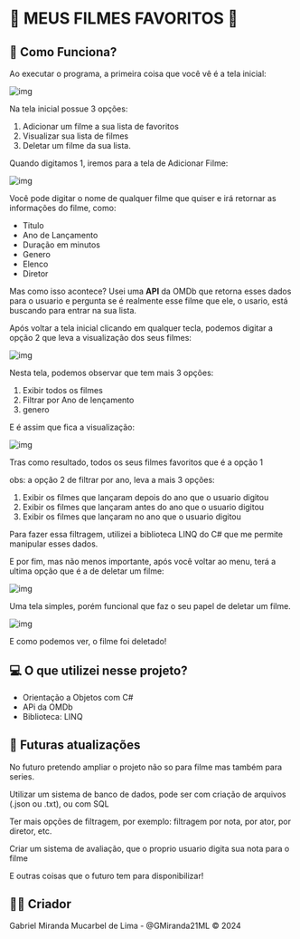 # 🍿 MEUS FILMES FAVORITOS 🍿

## 🔧 Como Funciona?
Ao executar o programa, a primeira coisa que você vê é a tela inicial:

![img](Img/TelaInicial.png)

Na tela inicial possue 3 opções:
1. Adicionar um filme a sua lista de favoritos 
2. Visualizar sua lista de filmes 
3. Deletar um filme da sua lista.

Quando digitamos 1, iremos para a tela de Adicionar Filme:

![img](Img/TelaAdicionarFilme.png)

Você pode digitar o nome de qualquer filme que quiser e irá retornar as informações do filme, como: 
- Titulo
- Ano de Lançamento
- Duração em minutos
- Genero
- Elenco
- Diretor 

Mas como isso acontece? Usei uma **API** da OMDb que retorna esses dados para o usuario e pergunta se é realmente esse filme que ele, o usario, está buscando para entrar na sua lista.

Após voltar a tela inicial clicando em qualquer tecla, podemos digitar a opção 2 que leva a visualização dos seus filmes:

![img](Img/TelaVisualizarFilmes.png)

Nesta tela, podemos observar que tem mais 3 opções: 
1. Exibir todos os filmes
2. Filtrar por Ano de lençamento 
3. genero 

E é assim que fica a visualização: 

![img](Img/TelaResultadoVisualizacao.png)

Tras como resultado, todos os seus filmes favoritos que é a opção 1

obs: a opção 2 de filtrar por ano, leva a mais 3 opções:
1. Exibir os filmes que lançaram depois do ano que o usuario digitou
2. Exibir os filmes que lançaram antes do ano que o usuario digitou
3. Exibir os filmes que lançaram no ano que o usuario digitou

Para fazer essa filtragem, utilizei a biblioteca LINQ do C# que me permite manipular esses dados.

E por fim, mas não menos importante, após você voltar ao menu, terá a ultima opção que é a de deletar um filme:

![img](Img/TelaDeletarFilme.png)

Uma tela simples, porém funcional que faz o seu papel de deletar um filme.

![img](Img/TelaResultadoDoDelete.png)

E como podemos ver, o filme foi deletado!


## 💻 O que utilizei nesse projeto?
- Orientação a Objetos com C#
- APi da OMDb
- Biblioteca: LINQ 


## 🤑 Futuras atualizações
No futuro pretendo ampliar o projeto não so para filme mas também para series.

Utilizar um sistema de banco de dados, pode ser com criação de arquivos (.json ou .txt), ou com SQL

Ter mais opções de filtragem, por exemplo: filtragem por nota, por ator, por diretor, etc.

Criar um sistema de avaliação, que o proprio usuario digita sua nota para o filme

E outras coisas que o futuro tem para disponibilizar!

## 🧑‍🦰 Criador
Gabriel Miranda Mucarbel de Lima - @GMiranda21ML © 2024
